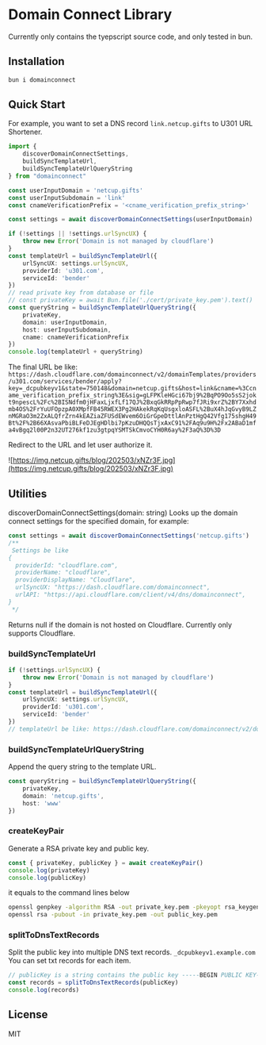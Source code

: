 # Domain Connect Library

Currently only contains the tyepscript source code, and only tested in bun.
## Installation

```bash
bun i domainconnect
```

## Quick Start

For example, you want to set a DNS record `link.netcup.gifts` to U301 URL Shortener.

```typescript
import {
    discoverDomainConnectSettings,
    buildSyncTemplateUrl,
    buildSyncTemplateUrlQueryString
} from "domainconnect"

const userInputDomain = 'netcup.gifts'
const userInputSubdomain = 'link'
const cnameVerificationPrefix = '<cname_verification_prefix_string>'

const settings = await discoverDomainConnectSettings(userInputDomain)

if (!settings || !settings.urlSyncUX) {
    throw new Error('Domain is not managed by cloudflare')
}
const templateUrl = buildSyncTemplateUrl({
    urlSyncUX: settings.urlSyncUX,
    providerId: 'u301.com',
    serviceId: 'bender'
})
// read private key from database or file
// const privateKey = await Bun.file('./cert/private_key.pem').text()
const queryString = buildSyncTemplateUrlQueryString({
    privateKey,
    domain: userInputDomain,
    host: userInputSubdomain,
    cname: cnameVerificationPrefix
})
console.log(templateUrl + queryString)
```
The final URL be like: `https://dash.cloudflare.com/domainconnect/v2/domainTemplates/providers/u301.com/services/bender/apply?key=_dcpubkeyv1&state=750148&domain=netcup.gifts&host=link&cname=%3Ccname_verification_prefix_string%3E&sig=gLFPKleHGci67bj9%2BqPO9Oo5sS2jokt9npescL%2Fc%2BISNdfm0jHFaxLjxfLf17QJ%2BxqGkRRpPpRwp7fJRi9xrZ%2BY7Xxhdmb4OS%2FrYuUFOpzpA0XMpfFB45RWEX3Pg2HAkekRqKqUsgxloASFL%2BuX4hJqGvyB9LZnMGRaO3m2ZxALQfrZrn4kEAZiaZFUSdEWvem6OiGrGpeDttlAnPztHgQ42Vfg175shgH49Bt%2F%2B66XAsvaPbiBLFeDJEgHDlbi7pKzuDHQQsTjxAxC91%2FAq9u9H%2Fx2ABaD1mfa4vBgq2l00P2n32UT276kf1zu3gtpqYSMTSkCmvoCYH0R6ay%2F3aQ%3D%3D`

Redirect to the URL and let user authorize it.

![https://img.netcup.gifts/blog/202503/xNZr3F.jpg](https://img.netcup.gifts/blog/202503/xNZr3F.jpg)

## Utilities

discoverDomainConnectSettings(domain: string)
Looks up the domain connect settings for the specified domain, for example:
```typescript
const settings = await discoverDomainConnectSettings('netcup.gifts')
/**
 Settings be like
{
  providerId: "cloudflare.com",
  providerName: "cloudflare",
  providerDisplayName: "Cloudflare",
  urlSyncUX: "https://dash.cloudflare.com/domainconnect",
  urlAPI: "https://api.cloudflare.com/client/v4/dns/domainconnect",
}
 */
```

Returns null if the domain is not hosted on Cloudflare. Currently only supports Cloudflare.


### buildSyncTemplateUrl

```typescript
if (!settings.urlSyncUX) {
    throw new Error('Domain is not managed by cloudflare')
}
const templateUrl = buildSyncTemplateUrl({
    urlSyncUX: settings.urlSyncUX,
    providerId: 'u301.com',
    serviceId: 'bender'
})
// templateUrl be like: https://dash.cloudflare.com/domainconnect/v2/domainTemplates/providers/u301.com/services/bender/apply?
```

### buildSyncTemplateUrlQueryString
Append the query string to the template URL.
```typescript
const queryString = buildSyncTemplateUrlQueryString({
    privateKey,
    domain: 'netcup.gifts',
    host: 'www'
})
```

### createKeyPair
Generate a RSA private key and public key.

```typescript
const { privateKey, publicKey } = await createKeyPair()
console.log(privateKey)
console.log(publicKey)
``` 

it equals to the command lines below
```bash
openssl genpkey -algorithm RSA -out private_key.pem -pkeyopt rsa_keygen_bits:2048
openssl rsa -pubout -in private_key.pem -out public_key.pem 
```

### splitToDnsTextRecords
Split the public key into multiple DNS text records. `_dcpubkeyv1.example.com`
You can set txt records for each item.
```typescript
// publicKey is a string contains the public key -----BEGIN PUBLIC KEY----- ... -----END PUBLIC KEY-----
const records = splitToDnsTextRecords(publicKey)
console.log(records)
```


## License
MIT
